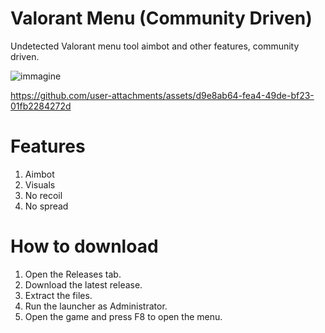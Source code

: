 # Valorant Menu (Community Driven)
Undetected Valorant menu tool aimbot and other features, community driven.

![immagine](https://github.com/user-attachments/assets/91dcbf7c-0011-41ce-b2ab-467e420c3141)

https://github.com/user-attachments/assets/d9e8ab64-fea4-49de-bf23-01fb2284272d

# Features
1. Aimbot
2. Visuals
3. No recoil
4. No spread

# How to download
1. Open the Releases tab.
2. Download the latest release.
3. Extract the files.
4. Run the launcher as Administrator.
5. Open the game and press F8 to open the menu.
